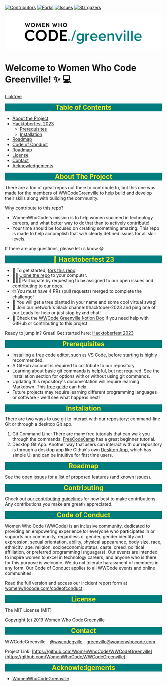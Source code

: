 <!-- Women Who Code Brand Colors -->
<style>
  .wwc-teal {
    color: #007D7F;
  }

  .wwc-yellow-heading {
    background-color: #007D7F;
    color: #FCED17;
    display: inline-block;
    margin: 0 auto;
    text-align: center;
    width: 100%;
  }

  wwc-orange {
    color: #E86431;
  }

  wwc-purple {
    color: #BB27A8;
  }

  wwc-blue {
  color: #3045BF;
  }

  wwc-green {
  color: #479F48;
  }
</style>

[![Contributors][contributors-shield]][contributors-url]
[![Forks][forks-shield]][forks-url]
[![Issues][issues-shield]][issues-url]
[![Stargazers][stars-shield]][stars-url]

![Women Who Code Greenville logo](assets/greenville_teal_logo.png)

# Welcome to Women Who Code Greenville! :sparkles: :computer:
[Linktree](https://linktr.ee/wwcodegville)

<!-- TABLE OF CONTENTS -->
<h2 class='wwc-yellow-heading'>Table of Contents</h2>

* [About the Project](#about-the-project)
* [Hacktoberfest 2023]()
  * [Prerequisites](#prerequisites)
  * [Installation](#installation)
* [Roadmap](#roadmap)
* [Code of Conduct](#contributing)
* [Roadmap](#code-of-conduct)
* [License](#license)
* [Contact](#contact)
* [Acknowledgements](#acknowledgements)

<!-- ABOUT THE PROJECT -->
<h2 id='about-the-project' class='wwc-yellow-heading'>About The Project</h2>

There are a ton of great repos out there to contribute to, but this one was made for the members of WWCodeGreenville to help build and develop their skills along with building the community.

Why contribute to this repo?
* WomenWhoCode's mission is to help women succeed in technology careers, and what better way to do that than to actively contribute!
* Your time should be focused on creating something amazing. This repo is made to help accomplish that with clearly defined issues for all skill levels.

If there are any questions, please let us know 😁

<!-- Hacktoberfest 23 -->
<h2 id='hacktoberfest' class='wwc-yellow-heading'>🎃 Hacktoberfest 23</h2>

- 🍴 To get started, [fork this repo](https://docs.github.com/en/get-started/quickstart/fork-a-repo)
- 👯‍♀️ [Clone the repo](https://docs.github.com/en/repositories/creating-and-managing-repositories/cloning-a-repository) to your computer.
- 👩🏽‍💻 Participate by requesting to be assigned to our open issues and contributing to our docs.
- 🤓 You must have 4 PRs (pull requests) merged to complete the challenge!
- 🌲 You will get a tree planted in your name and some cool virtual swag!
- 🎃 Join our network's Slack channel #hacktober-2023 and ping one of our Leads for help or just stop by and chat!
- 👀 Check the [WWCode Greenville Notion Doc](https://wwcode.notion.site/Hacktoberfest-2023-d690520f41a04f1e956abf475c2313db?pvs=4) if you need help with GitHub or contributing to this project.

Ready to jump in? Great! Get started here: [Hacktoberfest 2023](https://hacktoberfest.com/participation/)
<!-- PREREQUISITES -->
<h2 id='prerequisites' class='wwc-yellow-heading'>Prerequisites</h2>

- Installing a free code editor, such as VS Code, before starting is highly recommended.
- A GitHub account is required to contribute to our repository.
- Learning about basic git commands is helpful, but not required.  See the Installation section for options with or without using git commands.
- Updating this repository's documentation will require learning Markdown.  This [free guide](https://www.markdownguide.org/) can help.
- Future projects may require learning different programming languages or software - we'll see what happens next!

<!-- INSTALLATION -->
<h2 id='installation' class='wwc-yellow-heading'>Installation</h2>

There are two ways to use git to interact with our repository: command-line Git or through a desktop Git app.
1. Git Command Line: There are many free tutorials that can walk you through the commands.  [FreeCodeCamp](https://www.freecodecamp.org/news/git-and-github-for-beginners/) has a great beginner tutorial.
2. Desktop Git App: Another way that users can interact with our repository is through a desktop app like Github's own [Desktop App](https://desktop.github.com/), which has simple UI and can be intuitive for first time users.

<!-- ROADMAP -->
<h2 id='roadmap' class='wwc-yellow-heading'>Roadmap</h2>

See the [open issues](https://github.com/WomenWhoCode/WWCodeGreenville/issues) for a list of proposed features (and known issues).

<!-- CONTRIBUTING -->
<h2 id='contributing' class='wwc-yellow-heading'>Contributing</h2>

Check out [our contributing guidelines](https://github.com/WomenWhoCode/WWCodeGreenville/blob/master/CONTRIBUTING.md) for how best to make contributions. Any contributions you make are greatly appreciated.

<!-- CODE OF CONDUCT -->
<h2 id='code-of-conduct' class='wwc-yellow-heading'>Code of Conduct</h2>

Women Who Code (WWCode) is an inclusive community, dedicated to providing an empowering experience for everyone who participates in or supports our community, regardless of gender, gender identity and expression, sexual orientation, ability, physical appearance, body size, race, ethnicity, age, religion, socioeconomic status, caste, creed, political affiliation, or preferred programming language(s). Our events are intended to inspire women to excel in technology careers, and anyone who is there for this purpose is welcome. We do not tolerate harassment of members in any form. Our Code of Conduct applies to all WWCode events and online communities.

Read the full version and access our incident report form at [womenwhocode.com/codeofconduct](https://www.womenwhocode.com/codeofconduct).


<!-- LICENSE -->
<h2 id='license' class='wwc-yellow-heading'>License</h2>

The MIT License (MIT)

Copyright (c) 2019 Women Who Code Greenville

<!-- CONTACT -->
<h2 id='contact' class='wwc-yellow-heading'>Contact</h2>

WWCodeGreenville - [@wwcodegville](https://twitter.com/wwcodegville) - greenville@womenwhocode.com

Project Link: [https://github.com/WomenWhoCode/WWCodeGreenville](https://github.com/WomenWhoCode/WWCodeGreenville)

<!-- ACKNOWLEDGEMENTS -->
<h2 id='acknowledgements' class='wwc-yellow-heading'>Acknowledgements</h2>

* [WomenWhoCodeGreenville](https://www.womenwhocode.com/greenville)

<!-- MARKDOWN LINKS & IMAGES -->
[contributors-shield]: https://img.shields.io/github/contributors/WomenWhoCode/WWCodeGreenville.svg?style=flat-square
[contributors-url]: https://github.com/WomenWhoCode/WWCodeGreenville/graphs/contributors
[forks-shield]: https://img.shields.io/github/forks/WomenWhoCode/WWCodeGreenville.svg?style=flat-square
[forks-url]: https://github.com/WomenWhoCode/WWCodeGreenville/network/members
[stars-shield]: https://img.shields.io/github/stars/WomenWhoCode/WWCodeGreenville.svg?style=flat-square
[stars-url]: https://github.com/WomenWhoCode/WWCodeGreenville/stargazers
[issues-shield]: https://img.shields.io/github/issues/WomenWhoCode/WWCodeGreenville.svg?style=flat-square
[issues-url]: https://github.com/WomenWhoCode/WWCodeGreenville/issues
